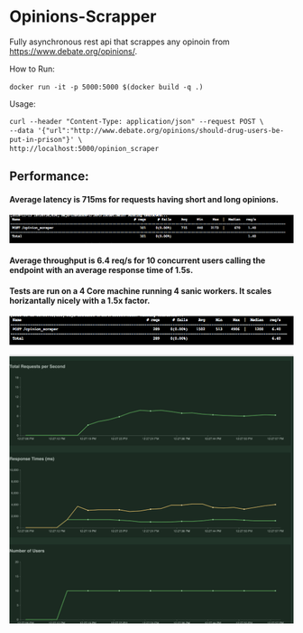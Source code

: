 # Opinions-Scrapper

Fully asynchronous rest api that scrappes any opinoin from https://www.debate.org/opinions/.

How to Run:

```docker run -it -p 5000:5000 $(docker build -q .) ```

Usage:

```shell
curl --header "Content-Type: application/json" --request POST \
--data '{"url":"http://www.debate.org/opinions/should-drug-users-be-put-in-prison"}' \
http://localhost:5000/opinion_scraper
```

## Performance:

#### Average latency is 715ms for requests having short and long opinions.

![Screenshot](imgs/latency.png)


#### Average throughput is 6.4 req/s for 10 concurrent users calling the endpoint with an average response time of 1.5s.
#### Tests are run on a 4 Core machine running 4 sanic workers. It scales horizantally nicely with a 1.5x factor.

![Screenshot](imgs/concurrency.png)

![Screenshot](imgs/graph.png)




